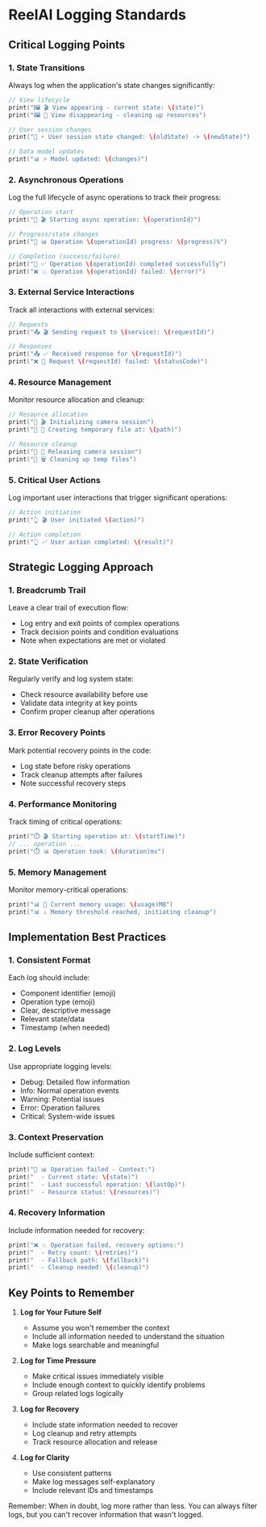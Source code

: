 # ReelAI Logging Standards

## Critical Logging Points

### 1. State Transitions
Always log when the application's state changes significantly:
```swift
// View lifecycle
print("🖼️ 🎬 View appearing - current state: \(state)")
print("🖼️ 🛑 View disappearing - cleaning up resources")

// User session changes
print("🔑 ⚡️ User session state changed: \(oldState) -> \(newState)")

// Data model updates
print("📊 ⚡️ Model updated: \(changes)")
```

### 2. Asynchronous Operations
Log the full lifecycle of async operations to track their progress:
```swift
// Operation start
print("🔄 🎬 Starting async operation: \(operationId)")

// Progress/state changes
print("🔄 📊 Operation \(operationId) progress: \(progress)%")

// Completion (success/failure)
print("🔄 ✅ Operation \(operationId) completed successfully")
print("❌ 💥 Operation \(operationId) failed: \(error)")
```

### 3. External Service Interactions
Track all interactions with external services:
```swift
// Requests
print("📤 🎬 Sending request to \(service): \(requestId)")

// Responses
print("📤 ✅ Received response for \(requestId)")
print("❌ 🚫 Request \(requestId) failed: \(statusCode)")
```

### 4. Resource Management
Monitor resource allocation and cleanup:
```swift
// Resource allocation
print("📸 🎬 Initializing camera session")
print("💾 📁 Creating temporary file at: \(path)")

// Resource cleanup
print("📸 🧹 Releasing camera session")
print("💾 🗑️ Cleaning up temp files")
```

### 5. Critical User Actions
Log important user interactions that trigger significant operations:
```swift
// Action initiation
print("👆 🎬 User initiated \(action)")

// Action completion
print("👆 ✅ User action completed: \(result)")
```

## Strategic Logging Approach

### 1. Breadcrumb Trail
Leave a clear trail of execution flow:
- Log entry and exit points of complex operations
- Track decision points and condition evaluations
- Note when expectations are met or violated

### 2. State Verification
Regularly verify and log system state:
- Check resource availability before use
- Validate data integrity at key points
- Confirm proper cleanup after operations

### 3. Error Recovery Points
Mark potential recovery points in the code:
- Log state before risky operations
- Track cleanup attempts after failures
- Note successful recovery steps

### 4. Performance Monitoring
Track timing of critical operations:
```swift
print("⏱️ 🎬 Starting operation at: \(startTime)")
// ... operation ...
print("⏱️ 📊 Operation took: \(duration)ms")
```

### 5. Memory Management
Monitor memory-critical operations:
```swift
print("📊 💾 Current memory usage: \(usage)MB")
print("📊 ⚠️ Memory threshold reached, initiating cleanup")
```

## Implementation Best Practices

### 1. Consistent Format
Each log should include:
- Component identifier (emoji)
- Operation type (emoji)
- Clear, descriptive message
- Relevant state/data
- Timestamp (when needed)

### 2. Log Levels
Use appropriate logging levels:
- Debug: Detailed flow information
- Info: Normal operation events
- Warning: Potential issues
- Error: Operation failures
- Critical: System-wide issues

### 3. Context Preservation
Include sufficient context:
```swift
print("📸 📊 Operation failed - Context:")
print("  - Current state: \(state)")
print("  - Last successful operation: \(lastOp)")
print("  - Resource status: \(resources)")
```

### 4. Recovery Information
Include information needed for recovery:
```swift
print("❌ 💥 Operation failed, recovery options:")
print("  - Retry count: \(retries)")
print("  - Fallback path: \(fallback)")
print("  - Cleanup needed: \(cleanup)")
```

## Key Points to Remember

1. **Log for Your Future Self**
   - Assume you won't remember the context
   - Include all information needed to understand the situation
   - Make logs searchable and meaningful

2. **Log for Time Pressure**
   - Make critical issues immediately visible
   - Include enough context to quickly identify problems
   - Group related logs logically

3. **Log for Recovery**
   - Include state information needed to recover
   - Log cleanup and retry attempts
   - Track resource allocation and release

4. **Log for Clarity**
   - Use consistent patterns
   - Make log messages self-explanatory
   - Include relevant IDs and timestamps

Remember: When in doubt, log more rather than less. You can always filter logs, but you can't recover information that wasn't logged.